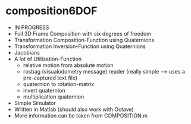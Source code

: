 composition6DOF
===============

* IN PROGRESS
* Full 3D Frame Composition with six degrees of freedom
* Transformation Composition-Function using Quaternions
* Transformation Inversion-Function using Quaternions
* Jacobians
* A lot of Utilization-Function
	* relative motion from absolute motion 
 	* rosbag (visualodometry message) reader (really simple --> uses a pre-captured text file)
	* quaternion to rotation-matrix
	* invert quaternion
	* multiplication quaternion
* Simple Simulator
* Written in Matlab (should also work with Octave)
* More information can be taken from COMPOSITION.m